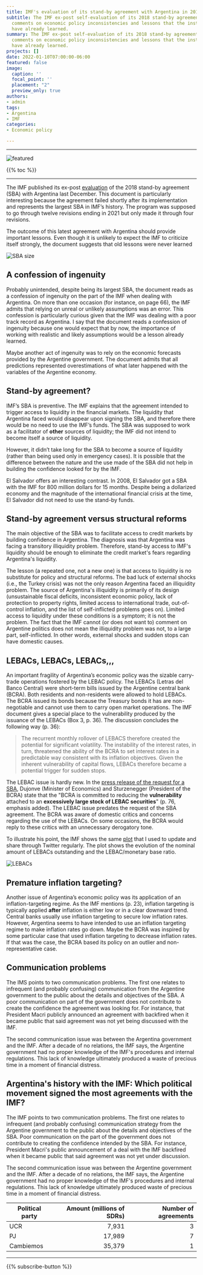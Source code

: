 ```yaml
---
title: IMF's evaluation of its stand-by agreement with Argentina in 2018
subtitle: The IMF ex-post self-evaluation of its 2018 stand-by agreement with Argentina
  comments on economic policy inconsistencies and lessons that the institution should
  have already learned.
summary: The IMF ex-post self-evaluation of its 2018 stand-by agreement with Argentina
  comments on economic policy inconsistencies and lessons that the institution should
  have already learned.
projects: []
date: 2022-01-10T07:00:00-06:00
featured: false
image:
  caption: ''
  focal_point: ''
  placement: "2"
  preview_only: true
authors:
- admin
tags:
- Argentina
- IMF
categories:
- Economic policy

---
```

***

![featured](featured.jpg)

{{% toc %}}

---

The IMF published its ex-post [evaluation](https://www.imf.org/en/Publications/CR/Issues/2021/12/22/Argentina-Ex-Post-Evaluation-of-Exceptional-Access-Under-the-2018-Stand-By-Arrangement-511289) of the 2018 stand-by agreement (SBA) with Argentina last December. This document is particularly interesting because the agreement failed shortly after its implementation and represents the largest SBA in IMF’s history. The program was supposed to go through twelve revisions ending in 2021 but only made it through four revisions.

The outcome of this latest agreement with Argentina should provide important lessons. Even though it is unlikely to expect the IMF to criticize itself strongly, the document suggests that old lessons were never learned

![SBA size](IMF-SBA-Size.png)

## A confession of ingenuity

Probably unintended, despite being its largest SBA, the document reads as a confession of ingenuity on the part of the IMF when dealing with Argentina. On more than one occasion (for instance, on page 66), the IMF admits that relying on unreal or unlikely assumptions was an error. This confession is particularly curious given that the IMF was dealing with a poor track record as Argentina. I say that the document reads a confession of ingenuity because one would expect that by now, the importance of working with realistic and likely assumptions would be a lesson already learned.

Maybe another act of ingenuity was to rely on the economic forecasts provided by the Argentine government. The document admits that all predictions represented overestimations of what later happened with the variables of the Argentine economy.

## Stand-by agreement?

IMF’s SBA is preventive. The IMF explains that the agreement intended to trigger access to liquidity in the financial markets. The liquidity that Argentina faced would disappear upon signing the SBA, and therefore there would be no need to use the IMF’s funds. The SBA was supposed to work as a facilitator of **other** sources of liquidity; the IMF did not intend to become itself a source of liquidity.

However, it didn’t take long for the SBA to become a source of liquidity (rather than being used only in emergency cases). It is possible that the difference between the nature and the use made of the SBA did not help in building the confidence looked for by the IMF.

El Salvador offers an interesting contrast. In 2008, El Salvador got a SBA with the IMF for 800 million dollars for 15 months. Despite being a dollarized economy and the magnitude of the international financial crisis at the time, El Salvador did not need to use the stand-by funds.

## Stand-by agreement versus structural reforms

The main objective of the SBA was to facilitate access to credit markets by building confidence in Argentina. The diagnosis was that Argentina was facing a transitory illiquidity problem. Therefore, stand-by access to IMF's liquidity should be enough to eliminate the credit market's fears regarding Argentina's liquidity.

The lesson (a repeated one, not a new one) is that access to liquidity is no substitute for policy and structural reforms. The bad luck of external shocks (i.e., the Turkey crisis) was not the only reason Argentina faced an illiquidity problem. The source of Argentina's illiquidity is primarily of its design (unsustainable fiscal deficits, inconsistent economic policy, lack of protection to property rights, limited access to international trade, out-of-control inflation, and the list of self-inflicted problems goes on). Limited access to liquidity under these conditions is a symptom; it is not the problem. The fact that the IMF cannot (or does not want to) comment on Argentine politics does not mean the illiquidity problem was not, to a large part, self-inflicted. In other words, external shocks and sudden stops can have domestic causes.

## LEBACs, LEBACs, LEBACs,,,

An important fragility of Argentina’s economic policy was the sizable carry-trade operations fostered by the LEBAC policy. The LEBACs (Letras del Banco Central) were short-term bills issued by the Argentine central bank (BCRA). Both residents and non-residents were allowed to hold LEBACs. The BCRA issued its bonds because the Treasury bonds it has are non-negotiable and cannot use them to carry open market operations. The IMF document gives a special place to the vulnerability produced by the issuance of the LEBACs (Box 3, p. 36). The discussion concludes the following way (p. 36):

> The recurrent monthly rollover of LEBACS therefore created the potential for significant volatility. The instability of the interest rates, in turn, threatened the ability of the BCRA to set interest rates in a predictable way consistent with its inflation objectives. Given the inherent vulnerability of capital flows, LEBACs therefore became a potential trigger for sudden stops.

The LEBAC issue is hardly new. In the [press release of the request for a SBA](https://www.imf.org/en/Publications/CR/Issues/2018/07/13/Argentina-Request-for-Stand-By-Arrangement-Press-Release-and-Staff-Report-46078), Dujonve (Minister of Economics) and Sturzenegger (President of the BCRA) state that the "BCRA is committed to reducing the **vulnerability** attached to an **excessively large stock of LEBAC securities**" (p. 76, emphasis added). The LEBAC issue predates the request of the SBA agreement. The BCRA was aware of domestic critics and concerns regarding the use of the LEBACs. On some occasions, the BCRA would reply to these critics with an unnecessary derogatory tone.

To illustrate his point, the IMF shows the same [plot](https://www.elhubeconomico.com/graficos/02_agregados_monetarios/#gr%C3%A1fico-6-pasivos-del-bcra) that I used to update and share through Twitter regularly. The plot shows the evolution of the nominal amount of LEBACs outstanding and the LEBAC/monetary base ratio.

![LEBACs](IMF-LEBACs.png)

## Premature inflation targeting?

Another issue of Argentina’s economic policy was its application of an inflation-targeting regime. As the IMF mentions (p. 23), inflation targeting is typically applied **after** inflation is either low or in a clear downward trend. Central banks usually use inflation targeting to secure low inflation rates. However, Argentina seems to have intended to use an inflation targeting regime to make inflation rates go down. Maybe the BCRA was inspired by some particular case that used inflation targeting to decrease inflation rates. If that was the case, the BCRA based its policy on an outlier and non-representative case.

## Communication problems

The IMS points to two communication problems. The first one relates to infrequent (and probably confusing) communication from the Argentine government to the public about the details and objectives of the SBA. A poor communication on part of the government does not contribute to create the confidence the agreement was looking for. For instance, that President Macri publicly announced an agreement with backfired when it became public that said agreement was not yet being discussed with the IMF.

The second communication issue was between the Argentina government and the IMF. After a decade of no relations, the IMF says, the Argentine government had no proper knowledge of the IMF's procedures and internal regulations. This lack of knowledge ultimately produced a waste of precious time in a moment of financial distress.

## Argentina's history with the IMF: Which political movement signed the most agreements with the IMF?

The IMF points to two communication problems. The first one relates to infrequent (and probably confusing) communication strategy from the Argentine government to the public about the details and objectives of the SBA. Poor communication on the part of the government does not contribute to creating the confidence intended by the SBA. For instance, President Macri's public announcement of a deal with the IMF backfired when it became public that said agreement was not yet under discussion.

The second communication issue was between the Argentine government and the IMF. After a decade of no relations, the IMF says, the Argentine government had no proper knowledge of the IMF's procedures and internal regulations. This lack of knowledge ultimately produced waste of precious time in a moment of financial distress.

| Political party | Amount (millions of SDRs) | Number of agreements |
| --- | ---: | ---: |
| UCR | 7,931 | 3 |
| PJ | 17,989 | 7 |
| Cambiemos | 35,379 | 1 |

***

{{% subscribe-button %}}
